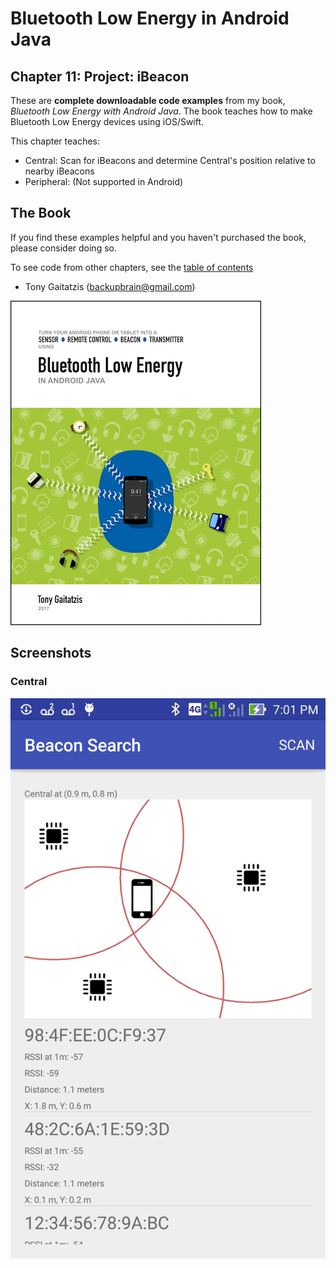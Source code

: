 # Bluetooth Low Energy in Android Java

## Chapter 11: Project: iBeacon


These are **complete downloadable code examples** from my book, _Bluetooth Low Energy with Android Java_.  The book teaches how to make Bluetooth Low Energy devices using iOS/Swift.  

This chapter teaches:
* Central: Scan for iBeacons and determine Central's position relative to nearby iBeacons
* Peripheral: (Not supported in Android)

## The Book

If you find these examples helpful and you haven't purchased the book, please consider doing so.

To see code from other chapters, see the [table of contents](https://github.com/BluetoothLowEnergyInAndroidJava/Book)

- Tony Gaitatzis (<backupbrain@gmail.com>)

![BookCover](https://github.com/BluetoothLowEnergyInAndroidJava/Book/blob/master/Bluetooth%20Low%20Energy%20in%20Android%20Java%20Cover.png)


## Screenshots


### Central

![ScreenShot](Screenshots/Central%201.jpg)

